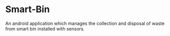 # Smart-Bin
An android application which manages the collection and disposal of waste from smart bin installed with sensors.
